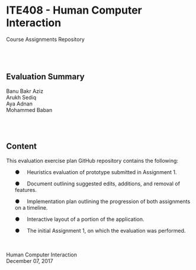 # ITE408 - Human Computer Interaction 
Course Assignments Repository
<br>
<br>
<br>
<br>

<h2> Evaluation Summary </h2>

Banu Bakr Aziz
<br>
Arukh Sediq
<br>
Aya Adnan
<br>
Mohammed Baban 

<br>
<br>

<h2> Content </h2>
<p> This evaluation exercise plan GitHub repository contains the following: </p>
<ul>● &nbsp; &nbsp;  Heuristics evaluation of prototype submitted in Assignment 1. </ul>
<ul>● &nbsp; &nbsp;  Document outlining suggested edits, additions, and removal of features. </ul>
<ul>● &nbsp; &nbsp;  Implementation plan outlining the progression of both assignments on a timeline. </ul>
<ul>● &nbsp; &nbsp;  Interactive layout of a portion of the application. </ul>
<ul>● &nbsp; &nbsp;  The initial Assignment 1, on which the evaluation was performed. </ul>
<br>
<br>
Human Computer Interaction
<br>
December 07, 2017
<br>
<br>
<br>
